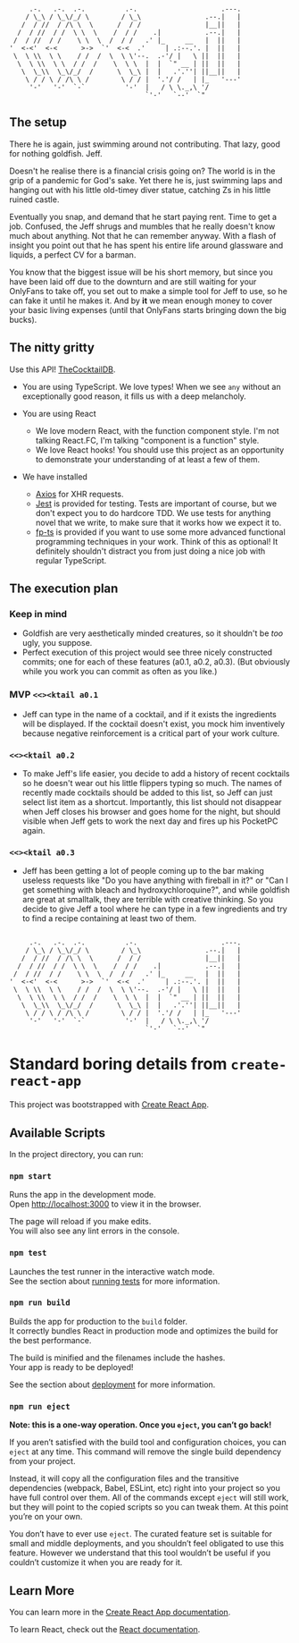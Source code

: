 
```
                                                           
     .-.   .-.  .-.          .-.                     .---. 
    / \_\ / \_\/_/ \        / \_\                .--.|   | 
   /  / //  / /\ \  \      /  / /                |__||   | 
  /  / //  / /  \ \  \    /  / /    .|           .--.|   | 
 /  / //  / /    \ \  \  /  / /   .' |_     __   |  ||   | 
'  <-<'  <-<      >->  `'  <-<  .'     | .:--.'. |  ||   | 
 \  \ \\  \ \    / /  /  \  \ \'--.  .-'/ |   \ ||  ||   | 
  \  \ \\  \ \  / /  /    \  \ \  |  |  `" __ | ||  ||   | 
   \  \_\\  \_\/_/  /      \  \_\ |  |   .'.''| ||__||   | 
    \ / / \ / /\ \ /        \ / / |  '.'/ /   | |_   '---' 
     '-'   '-'  `-`          '-'  |   / \ \._,\ '/         
                                  `'-'   `--'  `"          
```

## The setup

There he is again, just swimming around not contributing. That lazy, good for nothing goldfish. Jeff.

Doesn't he realise there is a financial crisis going on? The world is in the grip of a pandemic for God's sake. Yet there he is, just swimming laps and hanging out with his little old-timey diver statue, catching Zs in his little ruined castle.

Eventually you snap, and demand that he start paying rent. Time to get a job. Confused, the Jeff shrugs and mumbles that he really doesn't know much about anything. Not that he can remember anyway. With a flash of insight you point out that he has spent his entire life around glassware and liquids, a perfect CV for a barman.

You know that the biggest issue will be his short memory, but since you have been laid off due to the downturn and are still waiting for your OnlyFans to take off, you set out to make a simple tool for Jeff to use, so he can fake it until he makes it. And by **it** we mean enough money to cover your basic living expenses (until that OnlyFans starts bringing down the big bucks).

## The nitty gritty

Use this API! [TheCocktailDB](https://www.thecocktaildb.com/api.php).

- You are using TypeScript. We love types! When we see `any` without an exceptionally good reason, it fills us with a deep melancholy.
- You are using React
  - We love modern React, with the function component style. I'm not talking React.FC, I'm talking "component is a function" style.
  - We love React hooks! You should use this project as an opportunity to demonstrate your understanding of at least a few of them.

- We have installed
  - [Axios](https://github.com/axios/axios) for XHR requests.
  - [Jest](https://jestjs.io/) is provided for testing. Tests are important of course, but we don't expect you to do hardcore TDD. We use tests for anything novel that we write, to make sure that it works how we expect it to.
  - [fp-ts](https://github.com/gcanti/fp-ts) is provided if you want to use some more advanced functional programming techniques in your work. Think of this as optional! It definitely shouldn't distract you from just doing a nice job with regular TypeScript.

## The execution plan

### Keep in mind

- Goldfish are very aesthetically minded creatures, so it shouldn't be *too* ugly, you suppose.
- Perfect execution of this project would see three nicely constructed commits; one for each of these features (a0.1, a0.2, a0.3). (But obviously while you work you can commit as often as you like.)

### MVP `<<><ktail a0.1`

- Jeff can type in the name of a cocktail, and if it exists the ingredients will be displayed. If the cocktail doesn't exist, you mock him inventively because negative reinforcement is a critical part of your work culture.

### `<<><ktail a0.2`

- To make Jeff's life easier, you decide to add a history of recent cocktails so he doesn't wear out his little flippers typing so much. The names of recently made cocktails should be added to this list, so Jeff can just select list item as a shortcut. Importantly, this list should not disappear when Jeff closes his browser and goes home for the night, but should visible when Jeff gets to work the next day and fires up his PocketPC again.

### `<<><ktail a0.3`

- Jeff has been getting a lot of people coming up to the bar making useless requests like "Do you have anything with fireball in it?" or "Can I get something with bleach and hydroxychloroquine?", and while goldfish are great at smalltalk, they are terrible with creative thinking. So you decide to give Jeff a tool where he can type in a few ingredients and try to find a recipe containing at least two of them.

```
                                                           
     .-.   .-.  .-.          .-.                     .---. 
    / \_\ / \_\/_/ \        / \_\                .--.|   | 
   /  / //  / /\ \  \      /  / /                |__||   | 
  /  / //  / /  \ \  \    /  / /    .|           .--.|   | 
 /  / //  / /    \ \  \  /  / /   .' |_     __   |  ||   | 
'  <-<'  <-<      >->  `'  <-<  .'     | .:--.'. |  ||   | 
 \  \ \\  \ \    / /  /  \  \ \'--.  .-'/ |   \ ||  ||   | 
  \  \ \\  \ \  / /  /    \  \ \  |  |  `" __ | ||  ||   | 
   \  \_\\  \_\/_/  /      \  \_\ |  |   .'.''| ||__||   | 
    \ / / \ / /\ \ /        \ / / |  '.'/ /   | |_   '---' 
     '-'   '-'  `-`          '-'  |   / \ \._,\ '/         
                                  `'-'   `--'  `"          
```


# Standard boring details from `create-react-app`

This project was bootstrapped with [Create React App](https://github.com/facebook/create-react-app).

## Available Scripts

In the project directory, you can run:

### `npm start`

Runs the app in the development mode.\
Open [http://localhost:3000](http://localhost:3000) to view it in the browser.

The page will reload if you make edits.\
You will also see any lint errors in the console.

### `npm test`

Launches the test runner in the interactive watch mode.\
See the section about [running tests](https://facebook.github.io/create-react-app/docs/running-tests) for more information.

### `npm run build`

Builds the app for production to the `build` folder.\
It correctly bundles React in production mode and optimizes the build for the best performance.

The build is minified and the filenames include the hashes.\
Your app is ready to be deployed!

See the section about [deployment](https://facebook.github.io/create-react-app/docs/deployment) for more information.

### `npm run eject`

**Note: this is a one-way operation. Once you `eject`, you can’t go back!**

If you aren’t satisfied with the build tool and configuration choices, you can `eject` at any time. This command will remove the single build dependency from your project.

Instead, it will copy all the configuration files and the transitive dependencies (webpack, Babel, ESLint, etc) right into your project so you have full control over them. All of the commands except `eject` will still work, but they will point to the copied scripts so you can tweak them. At this point you’re on your own.

You don’t have to ever use `eject`. The curated feature set is suitable for small and middle deployments, and you shouldn’t feel obligated to use this feature. However we understand that this tool wouldn’t be useful if you couldn’t customize it when you are ready for it.

## Learn More

You can learn more in the [Create React App documentation](https://facebook.github.io/create-react-app/docs/getting-started).

To learn React, check out the [React documentation](https://reactjs.org/).
